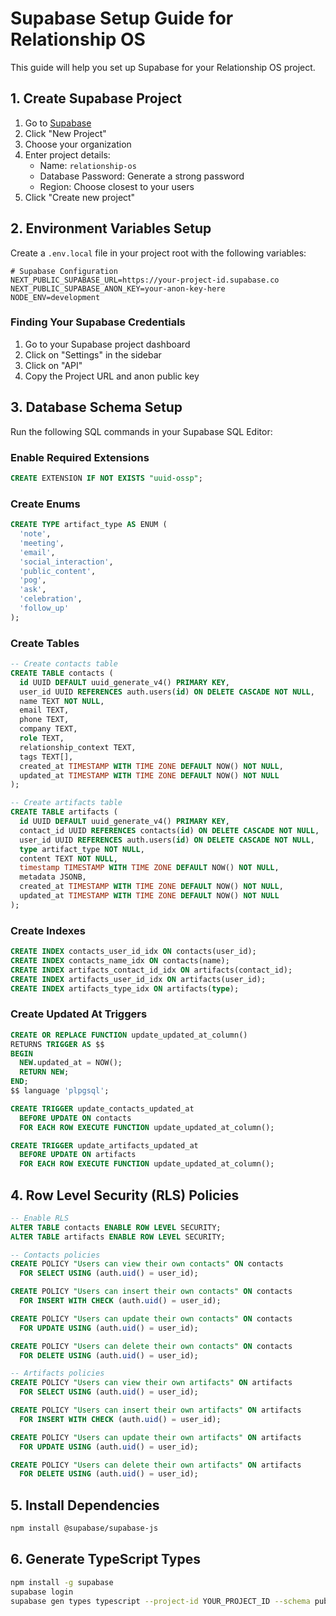 # Supabase Setup Guide for Relationship OS

This guide will help you set up Supabase for your Relationship OS project.

## 1. Create Supabase Project

1. Go to [Supabase](https://app.supabase.com/)
2. Click "New Project"
3. Choose your organization
4. Enter project details:
   - Name: `relationship-os`
   - Database Password: Generate a strong password
   - Region: Choose closest to your users
5. Click "Create new project"

## 2. Environment Variables Setup

Create a `.env.local` file in your project root with the following variables:

```env
# Supabase Configuration
NEXT_PUBLIC_SUPABASE_URL=https://your-project-id.supabase.co
NEXT_PUBLIC_SUPABASE_ANON_KEY=your-anon-key-here
NODE_ENV=development
```

### Finding Your Supabase Credentials

1. Go to your Supabase project dashboard
2. Click on "Settings" in the sidebar
3. Click on "API" 
4. Copy the Project URL and anon public key

## 3. Database Schema Setup

Run the following SQL commands in your Supabase SQL Editor:

### Enable Required Extensions

```sql
CREATE EXTENSION IF NOT EXISTS "uuid-ossp";
```

### Create Enums

```sql
CREATE TYPE artifact_type AS ENUM (
  'note',
  'meeting', 
  'email',
  'social_interaction',
  'public_content',
  'pog',
  'ask',
  'celebration',
  'follow_up'
);
```

### Create Tables

```sql
-- Create contacts table
CREATE TABLE contacts (
  id UUID DEFAULT uuid_generate_v4() PRIMARY KEY,
  user_id UUID REFERENCES auth.users(id) ON DELETE CASCADE NOT NULL,
  name TEXT NOT NULL,
  email TEXT,
  phone TEXT,
  company TEXT,
  role TEXT,
  relationship_context TEXT,
  tags TEXT[],
  created_at TIMESTAMP WITH TIME ZONE DEFAULT NOW() NOT NULL,
  updated_at TIMESTAMP WITH TIME ZONE DEFAULT NOW() NOT NULL
);

-- Create artifacts table
CREATE TABLE artifacts (
  id UUID DEFAULT uuid_generate_v4() PRIMARY KEY,
  contact_id UUID REFERENCES contacts(id) ON DELETE CASCADE NOT NULL,
  user_id UUID REFERENCES auth.users(id) ON DELETE CASCADE NOT NULL,
  type artifact_type NOT NULL,
  content TEXT NOT NULL,
  timestamp TIMESTAMP WITH TIME ZONE DEFAULT NOW() NOT NULL,
  metadata JSONB,
  created_at TIMESTAMP WITH TIME ZONE DEFAULT NOW() NOT NULL,
  updated_at TIMESTAMP WITH TIME ZONE DEFAULT NOW() NOT NULL
);
```

### Create Indexes

```sql
CREATE INDEX contacts_user_id_idx ON contacts(user_id);
CREATE INDEX contacts_name_idx ON contacts(name);
CREATE INDEX artifacts_contact_id_idx ON artifacts(contact_id);
CREATE INDEX artifacts_user_id_idx ON artifacts(user_id);
CREATE INDEX artifacts_type_idx ON artifacts(type);
```

### Create Updated At Triggers

```sql
CREATE OR REPLACE FUNCTION update_updated_at_column()
RETURNS TRIGGER AS $$
BEGIN
  NEW.updated_at = NOW();
  RETURN NEW;
END;
$$ language 'plpgsql';

CREATE TRIGGER update_contacts_updated_at 
  BEFORE UPDATE ON contacts 
  FOR EACH ROW EXECUTE FUNCTION update_updated_at_column();

CREATE TRIGGER update_artifacts_updated_at 
  BEFORE UPDATE ON artifacts 
  FOR EACH ROW EXECUTE FUNCTION update_updated_at_column();
```

## 4. Row Level Security (RLS) Policies

```sql
-- Enable RLS
ALTER TABLE contacts ENABLE ROW LEVEL SECURITY;
ALTER TABLE artifacts ENABLE ROW LEVEL SECURITY;

-- Contacts policies
CREATE POLICY "Users can view their own contacts" ON contacts
  FOR SELECT USING (auth.uid() = user_id);

CREATE POLICY "Users can insert their own contacts" ON contacts
  FOR INSERT WITH CHECK (auth.uid() = user_id);

CREATE POLICY "Users can update their own contacts" ON contacts
  FOR UPDATE USING (auth.uid() = user_id);

CREATE POLICY "Users can delete their own contacts" ON contacts
  FOR DELETE USING (auth.uid() = user_id);

-- Artifacts policies
CREATE POLICY "Users can view their own artifacts" ON artifacts
  FOR SELECT USING (auth.uid() = user_id);

CREATE POLICY "Users can insert their own artifacts" ON artifacts
  FOR INSERT WITH CHECK (auth.uid() = user_id);

CREATE POLICY "Users can update their own artifacts" ON artifacts
  FOR UPDATE USING (auth.uid() = user_id);

CREATE POLICY "Users can delete their own artifacts" ON artifacts
  FOR DELETE USING (auth.uid() = user_id);
```

## 5. Install Dependencies

```bash
npm install @supabase/supabase-js
```

## 6. Generate TypeScript Types

```bash
npm install -g supabase
supabase login
supabase gen types typescript --project-id YOUR_PROJECT_ID --schema public > src/lib/supabase/types.ts
``` 